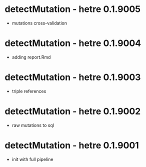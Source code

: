 # detectMutation - hetre 0.1.9005
* mutations cross-validation

# detectMutation - hetre 0.1.9004
* adding report.Rmd

# detectMutation - hetre 0.1.9003
* triple references

# detectMutation - hetre 0.1.9002
* raw mutations to sql

# detectMutation - hetre 0.1.9001
* init with full pipeline
